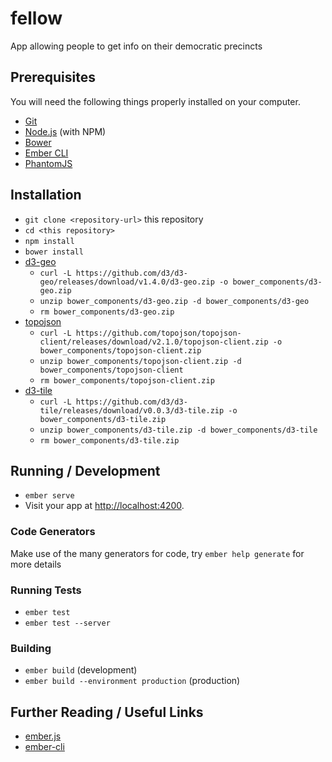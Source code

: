 # fellow

App allowing people to get info on their democratic precincts

## Prerequisites

You will need the following things properly installed on your computer.

* [Git](https://git-scm.com/)
* [Node.js](https://nodejs.org/) (with NPM)
* [Bower](https://bower.io/)
* [Ember CLI](https://ember-cli.com/)
* [PhantomJS](http://phantomjs.org/)

## Installation

* `git clone <repository-url>` this repository
* `cd <this repository>`
* `npm install`
* `bower install`
* [d3-geo](https://github.com/d3/d3-geo)
	* `curl -L https://github.com/d3/d3-geo/releases/download/v1.4.0/d3-geo.zip -o bower_components/d3-geo.zip`
	* `unzip bower_components/d3-geo.zip -d bower_components/d3-geo`
	* `rm bower_components/d3-geo.zip`
* [topojson](https://github.com/topojson/topojson-client)
	* `curl -L https://github.com/topojson/topojson-client/releases/download/v2.1.0/topojson-client.zip -o bower_components/topojson-client.zip`
	* `unzip bower_components/topojson-client.zip -d bower_components/topojson-client`
	* `rm bower_components/topojson-client.zip`
* [d3-tile]()
	* `curl -L https://github.com/d3/d3-tile/releases/download/v0.0.3/d3-tile.zip -o bower_components/d3-tile.zip`
	* `unzip bower_components/d3-tile.zip -d bower_components/d3-tile`
	* `rm bower_components/d3-tile.zip`

## Running / Development

* `ember serve`
* Visit your app at [http://localhost:4200](http://localhost:4200).

### Code Generators

Make use of the many generators for code, try `ember help generate` for more details

### Running Tests

* `ember test`
* `ember test --server`

### Building

* `ember build` (development)
* `ember build --environment production` (production)

## Further Reading / Useful Links

* [ember.js](http://emberjs.com/)
* [ember-cli](https://ember-cli.com/)